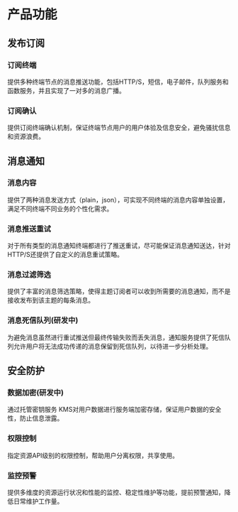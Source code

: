 # 产品功能

## 发布订阅

### 订阅终端

提供多种终端节点的消息推送功能，包括HTTP/S，短信，电子邮件，队列服务和函数服务，并且实现了一对多的消息广播。

### 订阅确认

提供订阅终端确认机制，保证终端节点用户的用户体验及信息安全，避免骚扰信息和资源浪费。

## 消息通知

### 消息内容

提供了两种消息发送方式（plain，json），可实现不同终端的消息内容单独设置，满足不同终端不同业务的个性化需求。

### 消息推送重试

对于所有类型的消息通知终端都进行了推送重试，尽可能保证消息通知送达，针对HTTP/S还提供了自定义的消息重试策略。

### 消息过滤筛选

提供了丰富的消息筛选策略，使得主题订阅者可以收到所需要的消息通知，而不是接收发布到该主题的每条消息。

### 消息死信队列(研发中)

为避免消息虽然进行重试推送但最终传输失败而丢失消息，通知服务提供了死信队列允许用户将无法成功传递的消息保留到死信队列，以待进一步分析处理。

## 安全防护

### 数据加密(研发中)

通过托管密钥服务 KMS对用户数据进行服务端加密存储，保证用户数据的安全性，防止信息泄露。

### 权限控制

指定资源API级别的权限控制，帮助用户分离权限，共享使用。

### 监控预警

提供多维度的资源运行状况和性能的监控、稳定性维护等功能，提前预警通知，降低日常维护工作量。
